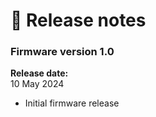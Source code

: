 # 🥳 Release notes

### Firmware version 1.0

**Release date:** \
10 May 2024

* Initial firmware release
